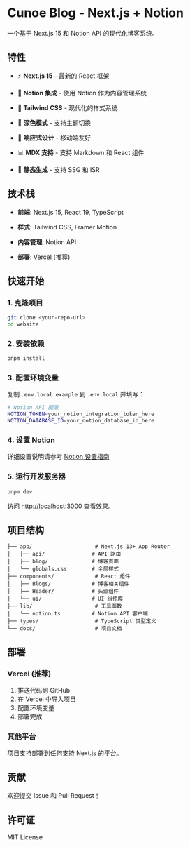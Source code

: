 # Cunoe Blog - Next.js + Notion

一个基于 Next.js 15 和 Notion API 的现代化博客系统。

## 特性

- ⚡ **Next.js 15** - 最新的 React 框架
- 📝 **Notion 集成** - 使用 Notion 作为内容管理系统
- 🎨 **Tailwind CSS** - 现代化的样式系统
- 🌙 **深色模式** - 支持主题切换
- 📱 **响应式设计** - 移动端友好

- 📊 **MDX 支持** - 支持 Markdown 和 React 组件
- 🚀 **静态生成** - 支持 SSG 和 ISR

## 技术栈

- **前端**: Next.js 15, React 19, TypeScript
- **样式**: Tailwind CSS, Framer Motion
- **内容管理**: Notion API

- **部署**: Vercel (推荐)

## 快速开始

### 1. 克隆项目

```bash
git clone <your-repo-url>
cd website
```

### 2. 安装依赖

```bash
pnpm install
```

### 3. 配置环境变量

复制 `.env.local.example` 到 `.env.local` 并填写：

```bash
# Notion API 配置
NOTION_TOKEN=your_notion_integration_token_here
NOTION_DATABASE_ID=your_notion_database_id_here


```

### 4. 设置 Notion

详细设置说明请参考 [Notion 设置指南](./docs/notion-setup.md)

### 5. 运行开发服务器

```bash
pnpm dev
```

访问 [http://localhost:3000](http://localhost:3000) 查看效果。

## 项目结构

```
├── app/                    # Next.js 13+ App Router
│   ├── api/               # API 路由
│   ├── blog/              # 博客页面
│   └── globals.css        # 全局样式
├── components/             # React 组件
│   ├── Blogs/             # 博客相关组件
│   ├── Header/            # 头部组件
│   └── ui/                # UI 组件库
├── lib/                    # 工具函数
│   └── notion.ts          # Notion API 客户端
├── types/                  # TypeScript 类型定义
└── docs/                   # 项目文档
```

## 部署

### Vercel (推荐)

1. 推送代码到 GitHub
2. 在 Vercel 中导入项目
3. 配置环境变量
4. 部署完成

### 其他平台

项目支持部署到任何支持 Next.js 的平台。

## 贡献

欢迎提交 Issue 和 Pull Request！

## 许可证

MIT License
